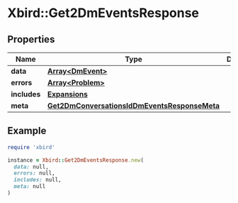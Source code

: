 # Xbird::Get2DmEventsResponse

## Properties

| Name | Type | Description | Notes |
| ---- | ---- | ----------- | ----- |
| **data** | [**Array&lt;DmEvent&gt;**](DmEvent.md) |  | [optional] |
| **errors** | [**Array&lt;Problem&gt;**](Problem.md) |  | [optional] |
| **includes** | [**Expansions**](Expansions.md) |  | [optional] |
| **meta** | [**Get2DmConversationsIdDmEventsResponseMeta**](Get2DmConversationsIdDmEventsResponseMeta.md) |  | [optional] |

## Example

```ruby
require 'xbird'

instance = Xbird::Get2DmEventsResponse.new(
  data: null,
  errors: null,
  includes: null,
  meta: null
)
```

